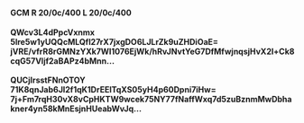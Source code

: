 #### GCM R 20/0c/400 L 20/0c/400
**QWcv3L4dPpcVxnmx**<br/>**5lre5w1yUQQcMLQfI27rX7jxgDO6LJLrZk9uZHDiOaE=**<br/>**jVRE/vfrR8rGMNzYXk7WI1076EjWk/hRvJNvtYeG7DfMfwjnqsjHvX2l+Ck8cqG57Vljf2aBAPz4bMnn...**<br/><br/>
**QUCjIrsstFNnOTOY**<br/>**71K8qnJab6JI2f1qK1DrEElTqXS05yH4p60Dpni7iHw=**<br/>**7j+Fm7rqH30vX8vCpHKTW9wcek75NY77fNaffWxq7d5zuBznmMwDbhakner4yn58kMnEsjnHUeabWvJq...**